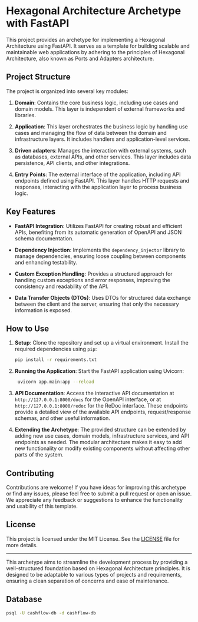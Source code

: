 # Hexagonal Architecture Archetype with FastAPI

This project provides an archetype for implementing a Hexagonal Architecture using FastAPI. It serves as a template for building scalable and maintainable web applications by adhering to the principles of Hexagonal Architecture, also known as Ports and Adapters architecture.

## Project Structure

The project is organized into several key modules:

1. **Domain**: Contains the core business logic, including use cases and domain models. This layer is independent of external frameworks and libraries.

2. **Application**: This layer orchestrates the business logic by handling use cases and managing the flow of data between the domain and infrastructure layers. It includes handlers and application-level services.

3. **Driven adapters**: Manages the interaction with external systems, such as databases, external APIs, and other services. This layer includes data persistence, API clients, and other integrations.

4. **Entry Points**: The external interface of the application, including API endpoints defined using FastAPI. This layer handles HTTP requests and responses, interacting with the application layer to process business logic.

## Key Features

- **FastAPI Integration**: Utilizes FastAPI for creating robust and efficient APIs, benefiting from its automatic generation of OpenAPI and JSON schema documentation.

- **Dependency Injection**: Implements the `dependency_injector` library to manage dependencies, ensuring loose coupling between components and enhancing testability.

- **Custom Exception Handling**: Provides a structured approach for handling custom exceptions and error responses, improving the consistency and readability of the API.

- **Data Transfer Objects (DTOs)**: Uses DTOs for structured data exchange between the client and the server, ensuring that only the necessary information is exposed.

## How to Use

1. **Setup**: Clone the repository and set up a virtual environment. Install the required dependencies using `pip`:

   ```bash
   pip install -r requirements.txt
   ```

2. **Running the Application**: Start the FastAPI application using Uvicorn:

   ```bash
    uvicorn app.main:app --reload
   ```
3. **API Documentation**: Access the interactive API documentation at `http://127.0.0.1:8000/docs` for the OpenAPI interface, or at `http://127.0.0.1:8000/redoc` for the ReDoc interface. These endpoints provide a detailed view of the available API endpoints, request/response schemas, and other useful information.

4. **Extending the Archetype**: The provided structure can be extended by adding new use cases, domain models, infrastructure services, and API endpoints as needed. The modular architecture makes it easy to add new functionality or modify existing components without affecting other parts of the system.

## Contributing

Contributions are welcome! If you have ideas for improving this archetype or find any issues, please feel free to submit a pull request or open an issue. We appreciate any feedback or suggestions to enhance the functionality and usability of this template.

## License

This project is licensed under the MIT License. See the [LICENSE](LICENSE) file for more details.

---

This archetype aims to streamline the development process by providing a well-structured foundation based on Hexagonal Architecture principles. It is designed to be adaptable to various types of projects and requirements, ensuring a clean separation of concerns and ease of maintenance.


## Database

```bash
psql -U cashflow-db -d cashflow-db
```
